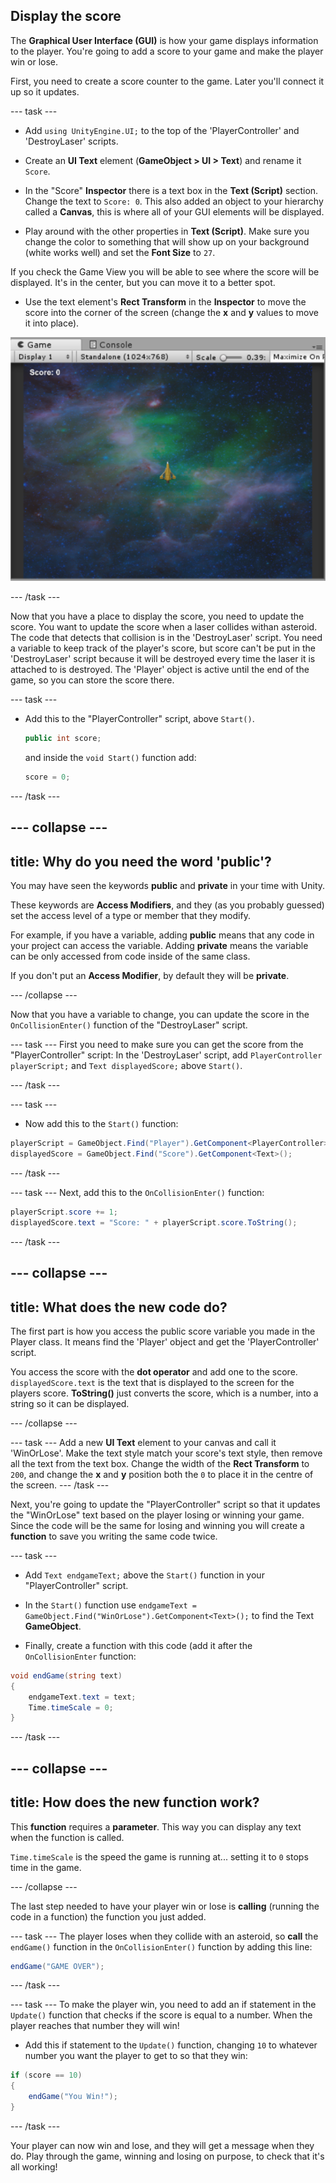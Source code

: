 ## Display the score

The **Graphical User Interface (GUI)** is how your game displays information to the player. You're going to add a score to your game and make the player win or lose.

First, you need to create a score counter to the game. Later you'll connect it up so it updates.

--- task ---

+ Add `using UnityEngine.UI;` to the top of the 'PlayerController' and 'DestroyLaser' scripts.

+ Create an **UI Text** element (**GameObject > UI > Text**) and rename it `Score`.

+ In the "Score" **Inspector** there is a text box in the **Text (Script)** section. Change the text to `Score: 0`. This also added an object to your hierarchy called a **Canvas**, this is where all of your GUI elements will be displayed.

+ Play around with the other properties in **Text (Script)**. Make sure you change the color to something that will show up on your background (white works well) and set the **Font Size** to `27`.

If you check the Game View you will be able to see where the score will be displayed. It's in the center, but you can move it to a better spot.

+ Use the text element's **Rect Transform** in the **Inspector** to move the score into the corner of the screen (change the **x** and **y** values to move it into place).

![](images/GUIImage.png)

--- /task ---


Now that you have a place to display the score, you need to update the score. You want to update the score when a laser collides withan asteroid. The code that detects that collision is in the 'DestroyLaser' script. You need a variable to keep track of the player's score, but score can't be put in the 'DestroyLaser' script because it will be destroyed every time the laser it is attached to is destroyed. The 'Player' object is active until the end of the game, so you can store the score there.

--- task ---
+ Add this to the "PlayerController" script, above `Start()`. 
   
   ```csharp
   public int score;
   ```

   and inside the `void Start()` function add:
   
   ```csharp
   score = 0;
   ```
--- /task ---

--- collapse ---
---
title: Why do you need the word 'public'?
---

You may have seen the keywords **public** and **private** in your time with Unity. 

These keywords are **Access Modifiers**, and they (as you probably guessed) set the access level of a type or member that they modify.

For example, if you have a variable, adding  **public** means that any code in your project can access the variable. Adding **private** means the variable can be only accessed from code inside of the same class.

If you don't put an **Access Modifier**, by default they will be **private**. 

--- /collapse ---
   
Now that you have a variable to change, you can update the score in the `OnCollisionEnter()` function of the "DestroyLaser" script. 

--- task ---
First you need to make sure you can get the score from the "PlayerController" script: In the 'DestroyLaser' script, add `PlayerController playerScript;` and `Text displayedScore;` above `Start()`.

--- /task ---

--- task ---
+ Now add this to the `Start()` function:

```csharp
playerScript = GameObject.Find("Player").GetComponent<PlayerController>();
displayedScore = GameObject.Find("Score").GetComponent<Text>();
```
--- /task ---

--- task ---
Next, add this to the `OnCollisionEnter()` function:

```csharp
playerScript.score += 1;
displayedScore.text = "Score: " + playerScript.score.ToString();
```
--- /task ---
    
--- collapse ---
---
title: What does the new code do?
---

The first part is how you access the public score variable you made in the Player class. It means find the 'Player' object and get the 'PlayerController' script. 

You access the score with the **dot operator** and add one to the score. `displayedScore.text` is the text that is displayed to the screen for the players score. **ToString()** just converts the score, which is a number, into a string so it can be displayed. 

--- /collapse ---

--- task ---
Add a new **UI Text** element to your canvas and call it 'WinOrLose'. Make the text style match your score's text style, then remove all the text from the text box. Change the width of the **Rect Transform** to `200`, and change the **x** and **y** position both the `0` to place it in the centre of the screen.
--- /task ---


Next, you're going to update the "PlayerController" script so that it updates the "WinOrLose" text based on the player losing or winning your game. Since the code will be the same for losing and winning you will create a **function** to save you writing the same code twice.

--- task ---
+ Add `Text endgameText;` above the `Start()` function in your "PlayerController" script.

+ In the `Start()` function use `endgameText = GameObject.Find("WinOrLose").GetComponent<Text>();` to find the Text **GameObject**.

+ Finally, create a function with this code (add it after the `OnCollisionEnter` function:

```csharp
void endGame(string text)
{
    endgameText.text = text;
    Time.timeScale = 0;
}
```
--- /task ---

--- collapse ---
---
title: How does the new function work?
---

This **function** requires a **parameter**. This way you can display any text when the function is called.

`Time.timeScale` is the speed the game is running at... setting it to `0` stops time in the game.

--- /collapse ---
    
The last step needed to have your player win or lose is **calling** (running the code in a function) the function you just added. 


--- task ---
The player loses when they collide with an asteroid, so **call** the `endGame()` function in the `OnCollisionEnter()` function by adding this line:

```csharp
endGame("GAME OVER");
``` 
--- /task ---

--- task ---
 To make the player win, you need to add an if statement in the `Update()` function that checks if the score is equal to a number. When the player reaches that number they will win!
 
+ Add this if statement to the `Update()` function, changing `10` to whatever number you want the player to get to so that they win:

```csharp
if (score == 10)
{
    endGame("You Win!");
}
```
--- /task ---
 
Your player can now win and lose, and they will get a message when they do. Play through the game, winning and losing on purpose, to check that it's all working!
    
    